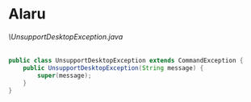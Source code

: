 # Alaru
###### \UnsupportDesktopException.java
``` java
public class UnsupportDesktopException extends CommandException {
    public UnsupportDesktopException(String message) {
        super(message);
    }
}
```

